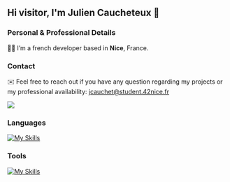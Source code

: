## Hi visitor, I'm Julien Caucheteux 👋

### Personal & Professional Details

👨‍💻 I’m a french developer based in **Nice**, France.

### Contact

✉️ Feel free to reach out if you have any question regarding my projects or my professional availability: jcauchet@student.42nice.fr

[<img src="https://img.shields.io/badge/LinkedIn-0077B5?style=for-the-badge&logo=linkedin&logoColor=white">](https://www.linkedin.com/in/julien-caucheteux-39bba6223/)
### Languages

[![My Skills](https://skillicons.dev/icons?i=c,cpp,python,js,ts,html,css,scss)](https://skillicons.dev)

### Tools

[![My Skills](https://skillicons.dev/icons?i=django,nestjs,svelte,nginx,docker,wordpress)](https://skillicons.dev)
